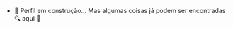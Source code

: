 - 🚧 Perfil em construção... Mas algumas coisas já podem ser encontradas🔍 aqui 🙂 
<!---
santosailton/santosailton is a ✨ special ✨ repository because its `README.md` (this file) appears on your GitHub profile.
You can click the Preview link to take a look at your changes.
--->
